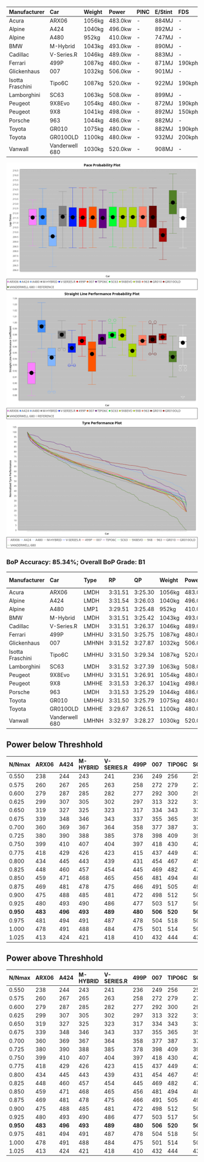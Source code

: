 | Manufacturer     | Car            | Weight | Power   | PINC    | E/Stint | FDS     |
|:-|:-|:-|:-|:-|:-|:-|
| Acura            | ARX06          | 1056kg | 483.0kw |    -    | 884MJ   |    -    |
| Alpine           | A424           | 1040kg | 496.0kw |    -    | 892MJ   |    -    |
| Alpine           | A480           | 952kg  | 410.0kw |    -    | 747MJ   |    -    |
| BMW              | M-Hybrid       | 1043kg | 493.0kw |    -    | 890MJ   |    -    |
| Cadillac         | V-Series.R     | 1046kg | 489.0kw |    -    | 883MJ   |    -    |
| Ferrari          | 499P           | 1087kg | 480.0kw |    -    | 871MJ   | 190kph  |
| Glickenhaus      | 007            | 1032kg | 506.0kw |    -    | 901MJ   |    -    |
| Isotta Fraschini | Tipo6C         | 1087kg | 520.0kw |    -    | 922MJ   | 190kph  |
| Lamborghini      | SC63           | 1063kg | 508.0kw |    -    | 899MJ   |    -    |
| Peugeot          | 9X8Evo         | 1054kg | 480.0kw |    -    | 872MJ   | 190kph  |
| Peugeot          | 9X8            | 1041kg | 498.0kw |    -    | 892MJ   | 150kph  |
| Porsche          | 963            | 1044kg | 486.0kw |    -    | 882MJ   |    -    |
| Toyota           | GR010          | 1075kg | 480.0kw |    -    | 882MJ   | 190kph  |
| Toyota           | GR010OLD       | 1100kg | 480.0kw |    -    | 932MJ   | 200kph  |
| Vanwall          | Vanderwell 680 | 1030kg | 520.0kw |    -    | 908MJ   |    -    |

![PACECHART](./IMG/AUTO.png)
![STRAIGHTLINEPERFORMANCECHART](./IMG/AUTO_sp.png)
![TYREPERFORMANCECHART](./IMG/AUTO_tw.png)

### BoP Accuracy: 85.34%; Overall BoP Grade: B1
| Manufacturer     | Car            | Type  | RP      | QP      | Weight | Power¹  | Threshhold | PINC    | Power²   | E/Stint | AVG Vmax  | FDS     | RDLC | L/Stint | BOP-Grade | Model Accuracy | Model Points | Match%  | SimDiff |
|:-|:-|:-|:-|:-|:-|:-|:-|:-|:-|:-|:-|:-|:-|:-|:-|:-|:-|:-|:-|
| Acura            | ARX06          | LMDH  | 3:31.51 | 3:25.30 | 1056kg | 483.0kw | 0.0kph     |    -    | 483.00kw |  884MJ  | 316.22kph |    -    | 1.01 | 12      | +B2       | 100.00%        | 996          | 80.70%  | #       |
| Alpine           | A424           | LMDH  | 3:31.54 | 3:26.03 | 1040kg | 496.0kw | 0.0kph     |    -    | 496.00kw |  892MJ  | 331.68kph |    -    | 1.01 | 12      | +A2       | 99.61%         | 762          | 94.62%  | #       |
| Alpine           | A480           | LMP1  | 3:29.51 | 3:25.48 |  952kg | 410.0kw | 0.0kph     |    -    | 410.00kw |  747MJ  | 318.32kph |    -    | 0.97 | 11      | -E2       | 100.00%        | 1173         | 51.05%  | ±5.17s  |
| BMW              | M-Hybrid       | LMDH  | 3:31.51 | 3:25.42 | 1043kg | 493.0kw | 0.0kph     |    -    | 493.00kw |  890MJ  | 328.69kph |    -    | 1.01 | 12      | ~A1       | 100.00%        | 1826         | 100.00% | #       |
| Cadillac         | V-Series.R     | LMDH  | 3:31.51 | 3:26.37 | 1046kg | 489.0kw | 0.0kph     |    -    | 489.00kw |  883MJ  | 324.39kph |    -    | 1.01 | 12      | ~A1       | 99.00%         | 3184         | 97.09%  | ±0.23s  |
| Ferrari          | 499P           | LMHHU | 3:31.50 | 3:25.75 | 1087kg | 480.0kw | 0.0kph     |    -    | 480.00kw |  871MJ  | 323.05kph | 190kph  | 1.01 | 12      | ~A1       | 98.07%         | 3550         | 100.00% | ±0.04s  |
| Glickenhaus      | 007            | LMHNH | 3:31.52 | 3:27.87 | 1032kg | 506.0kw | 0.0kph     |    -    | 506.00kw |  901MJ  | 325.63kph |    -    | 0.97 | 12      | +A2       | 94.48%         | 2311         | 94.88%  | ±0.10s  |
| Isotta Fraschini | Tipo6C         | LMHHU | 3:31.50 | 3:29.34 | 1087kg | 520.0kw | 0.0kph     |    -    | 520.00kw |  922MJ  | 328.49kph | 190kph  | 1.01 | 12      | +D2       | 96.81%         | 91           | 62.28%  | #       |
| Lamborghini      | SC63           | LMDH  | 3:31.52 | 3:27.39 | 1063kg | 508.0kw | 0.0kph     |    -    | 508.00kw |  899MJ  | 329.00kph |    -    | 1.02 | 12      | ~A1       | 100.00%        | 529          | 97.04%  | #       |
| Peugeot          | 9X8Evo         | LMHHU | 3:31.51 | 3:26.91 | 1054kg | 480.0kw | 0.0kph     |    -    | 480.00kw |  872MJ  | 326.45kph | 190kph  | 1.00 | 12      | +A2       | 99.21%         | 377          | 90.77%  | #       |
| Peugeot          | 9X8            | LMHHE | 3:31.53 | 3:26.37 | 1041kg | 498.0kw | 0.0kph     |    -    | 498.00kw |  892MJ  | 324.96kph | 150kph  | 1.02 | 12      | ~A1       | 99.52%         | 4561         | 100.00% | ±0.65s  |
| Porsche          | 963            | LMDH  | 3:31.53 | 3:25.29 | 1044kg | 486.0kw | 0.0kph     |    -    | 486.00kw |  882MJ  | 326.26kph |    -    | 1.01 | 12      | ~A1       | 99.96%         | 10176        | 100.00% | ±0.11s  |
| Toyota           | GR010          | LMHHU | 3:31.50 | 3:25.79 | 1075kg | 480.0kw | 0.0kph     |    -    | 480.00kw |  882MJ  | 323.87kph | 190kph  | 1.01 | 12      | ~A1       | 99.95%         | 5509         | 100.00% | ±0.15s  |
| Toyota           | GR010OLD       | LMHHE | 3:29.67 | 3:26.51 | 1100kg | 480.0kw | 0.0kph     |    -    | 480.00kw |  932MJ  | 323.55kph | 200kph  | 0.98 | 12      | -Ω1       | 100.00%        | 351          | 37.16%  | ±4.12s  |
| Vanwall          | Vanderwell 680 | LMHNH | 3:32.97 | 3:28.27 | 1030kg | 520.0kw | 0.0kph     |    -    | 520.00kw |  908MJ  | 326.50kph |    -    | 1.01 | 12      | +C2       | 99.23%         | 387          | 74.50%  | ±0.00s  |

## Power below Threshhold
| N/Nmax    | ARX06   | A424    | M-HYBRID | V-SERIES.R | 499P    | 007     | TIPO6C  | SC63    | 9X8EVO  | 9X8     | 963     | GR010   | GR010OLD | VANDERWELL 680 | ​     | RPM      | A480    |
|:-|:-|:-|:-|:-|:-|:-|:-|:-|:-|:-|:-|:-|:-|:-|:-|:-|:-|
|  0.550    |  238    |  244    |  243     |  241       |  236    |  249    |  256    |  250    |  236    |  245    |  239    |  236    |  236     |  256           |  ​    |   --     |   -     |
|  0.575    |  260    |  267    |  265     |  263       |  258    |  272    |  279    |  273    |  258    |  268    |  261    |  258    |  258     |  279           |  ​    |   --     |   -     |
|  0.600    |  279    |  287    |  285     |  282       |  277    |  292    |  300    |  293    |  277    |  288    |  281    |  277    |  277     |  300           |  ​    |   --     |   -     |
|  0.625    |  299    |  307    |  305     |  302       |  297    |  313    |  322    |  314    |  297    |  308    |  301    |  297    |  297     |  322           |  ​    |   --     |   -     |
|  0.650    |  319    |  327    |  325     |  323       |  317    |  334    |  343    |  335    |  317    |  329    |  321    |  317    |  317     |  343           |  ​    |   --     |   -     |
|  0.675    |  339    |  348    |  346     |  343       |  337    |  355    |  365    |  357    |  337    |  350    |  341    |  337    |  337     |  365           |  ​    |   --     |   -     |
|  0.700    |  360    |  369    |  367     |  364       |  358    |  377    |  387    |  378    |  358    |  371    |  362    |  358    |  358     |  387           |  ​    |   --     |   -     |
|  0.725    |  380    |  390    |  388     |  385       |  378    |  398    |  409    |  399    |  378    |  392    |  383    |  378    |  378     |  409           |  ​    |   --     |   -     |
|  0.750    |  399    |  410    |  407     |  404       |  397    |  418    |  430    |  420    |  397    |  411    |  402    |  397    |  397     |  430           |  ​    |   --     |   -     |
|  0.775    |  418    |  429    |  426     |  423       |  415    |  437    |  449    |  439    |  415    |  430    |  420    |  415    |  415     |  449           |  ​    |  5000    |  241    |
|  0.800    |  434    |  445    |  443     |  439       |  431    |  454    |  467    |  456    |  431    |  447    |  436    |  431    |  431     |  467           |  ​    |  5500    |  284    |
|  0.825    |  448    |  460    |  457     |  454       |  445    |  469    |  482    |  471    |  445    |  462    |  451    |  445    |  445     |  482           |  ​    |  6000    |  318    |
|  0.850    |  459    |  471    |  468     |  465       |  456    |  481    |  494    |  483    |  456    |  473    |  462    |  456    |  456     |  494           |  ​    |  6500    |  359    |
|  0.875    |  469    |  481    |  478     |  475       |  466    |  491    |  505    |  493    |  466    |  483    |  472    |  466    |  466     |  505           |  ​    |  7000    |  401    |
|  0.900    |  475    |  488    |  485     |  481       |  472    |  498    |  512    |  500    |  472    |  490    |  478    |  472    |  472     |  512           |  ​    |  7500    |  411    |
|  0.925    |  480    |  493    |  490     |  486       |  477    |  503    |  517    |  505    |  477    |  495    |  483    |  477    |  477     |  517           |  ​    |  8000    |  407    |
| **0.950** | **483** | **496** | **493**  | **489**    | **480** | **506** | **520** | **508** | **480** | **498** | **486** | **480** | **480**  | **520**        | **​** | **8500** | **410** |
|  0.975    |  481    |  494    |  491     |  487       |  478    |  504    |  518    |  506    |  478    |  496    |  484    |  478    |  478     |  518           |  ​    |  9000    |  205    |
|  1.000    |  478    |  491    |  488     |  484       |  475    |  501    |  514    |  503    |  475    |  493    |  481    |  475    |  475     |  514           |  ​    |   --     |   -     |
|  1.025    |  413    |  424    |  421     |  418       |  410    |  432    |  444    |  434    |  410    |  425    |  415    |  410    |  410     |  444           |  ​    |   --     |   -     |

## Power above Threshhold
| N/Nmax    | ARX06   | A424    | M-HYBRID | V-SERIES.R | 499P    | 007     | TIPO6C  | SC63    | 9X8EVO  | 9X8     | 963     | GR010   | GR010OLD | VANDERWELL 680 | ​     | RPM      | A480    |
|:-|:-|:-|:-|:-|:-|:-|:-|:-|:-|:-|:-|:-|:-|:-|:-|:-|:-|
|  0.550    |  238    |  244    |  243     |  241       |  236    |  249    |  256    |  250    |  236    |  245    |  239    |  236    |  236     |  256           |  ​    |   --     |   -     |
|  0.575    |  260    |  267    |  265     |  263       |  258    |  272    |  279    |  273    |  258    |  268    |  261    |  258    |  258     |  279           |  ​    |   --     |   -     |
|  0.600    |  279    |  287    |  285     |  282       |  277    |  292    |  300    |  293    |  277    |  288    |  281    |  277    |  277     |  300           |  ​    |   --     |   -     |
|  0.625    |  299    |  307    |  305     |  302       |  297    |  313    |  322    |  314    |  297    |  308    |  301    |  297    |  297     |  322           |  ​    |   --     |   -     |
|  0.650    |  319    |  327    |  325     |  323       |  317    |  334    |  343    |  335    |  317    |  329    |  321    |  317    |  317     |  343           |  ​    |   --     |   -     |
|  0.675    |  339    |  348    |  346     |  343       |  337    |  355    |  365    |  357    |  337    |  350    |  341    |  337    |  337     |  365           |  ​    |   --     |   -     |
|  0.700    |  360    |  369    |  367     |  364       |  358    |  377    |  387    |  378    |  358    |  371    |  362    |  358    |  358     |  387           |  ​    |   --     |   -     |
|  0.725    |  380    |  390    |  388     |  385       |  378    |  398    |  409    |  399    |  378    |  392    |  383    |  378    |  378     |  409           |  ​    |   --     |   -     |
|  0.750    |  399    |  410    |  407     |  404       |  397    |  418    |  430    |  420    |  397    |  411    |  402    |  397    |  397     |  430           |  ​    |   --     |   -     |
|  0.775    |  418    |  429    |  426     |  423       |  415    |  437    |  449    |  439    |  415    |  430    |  420    |  415    |  415     |  449           |  ​    |  5000    |  241    |
|  0.800    |  434    |  445    |  443     |  439       |  431    |  454    |  467    |  456    |  431    |  447    |  436    |  431    |  431     |  467           |  ​    |  5500    |  284    |
|  0.825    |  448    |  460    |  457     |  454       |  445    |  469    |  482    |  471    |  445    |  462    |  451    |  445    |  445     |  482           |  ​    |  6000    |  318    |
|  0.850    |  459    |  471    |  468     |  465       |  456    |  481    |  494    |  483    |  456    |  473    |  462    |  456    |  456     |  494           |  ​    |  6500    |  359    |
|  0.875    |  469    |  481    |  478     |  475       |  466    |  491    |  505    |  493    |  466    |  483    |  472    |  466    |  466     |  505           |  ​    |  7000    |  401    |
|  0.900    |  475    |  488    |  485     |  481       |  472    |  498    |  512    |  500    |  472    |  490    |  478    |  472    |  472     |  512           |  ​    |  7500    |  411    |
|  0.925    |  480    |  493    |  490     |  486       |  477    |  503    |  517    |  505    |  477    |  495    |  483    |  477    |  477     |  517           |  ​    |  8000    |  407    |
| **0.950** | **483** | **496** | **493**  | **489**    | **480** | **506** | **520** | **508** | **480** | **498** | **486** | **480** | **480**  | **520**        | **​** | **8500** | **410** |
|  0.975    |  481    |  494    |  491     |  487       |  478    |  504    |  518    |  506    |  478    |  496    |  484    |  478    |  478     |  518           |  ​    |  9000    |  205    |
|  1.000    |  478    |  491    |  488     |  484       |  475    |  501    |  514    |  503    |  475    |  493    |  481    |  475    |  475     |  514           |  ​    |   --     |   -     |
|  1.025    |  413    |  424    |  421     |  418       |  410    |  432    |  444    |  434    |  410    |  425    |  415    |  410    |  410     |  444           |  ​    |   --     |   -     |
